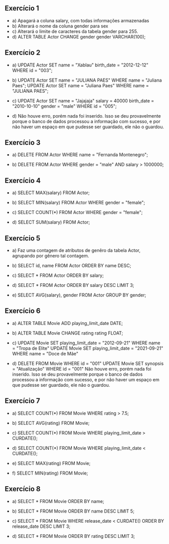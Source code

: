 ## Exercício 1

* a) Apagará a coluna salary, com todas informações armazenadas
* b) Alterará o nome da coluna gender para sex
* c) Alterará o limite de caracteres da tabela gender para 255.
* d) ALTER TABLE Actor CHANGE gender gender VARCHAR(100);

## Exercício 2
* a)
UPDATE Actor 
SET name = "Xablau"
birth_date = "2012-12-12"
  WHERE id = "003";

* b) UPDATE Actor SET name = "JULIANA PAES" WHERE name = "Juliana Paes";
UPDATE Actor SET name = "Juliana Paes" WHERE name = "JULIANA PAES";

 * c)
UPDATE Actor
SET name = "Jajajaja"
salary = 40000
birth_date = "2010-10-10"
gender = "male"
WHERE id = "005";

* d) Não houve erro, porém nada foi inserido. Isso se deu provavelmente porque
o banco de dados processou a informação com sucesso, e por não haver um espaço
em que pudesse ser guardado, ele não o guardou.

## Exercício 3

* a) DELETE FROM Actor WHERE name = "Fernanda Montenegro";

* b) DELETE FROM Actor WHERE gender = "male" AND salary > 1000000;

## Exercício 4

* a) SELECT MAX(salary) FROM Actor;

* b) SELECT MIN(salary) FROM Actor WHERE gender = "female";

* c) SELECT COUNT(*) FROM Actor WHERE gender = "female";

* d) SELECT SUM(salary) FROM Actor;

## Exercício 5

* a) Faz uma contagem de atributos de genêro da tabela Actor, agrupando
por gênero tal contagem.

* b) SELECT id, name FROM Actor ORDER BY name DESC;

* c) SELECT * FROM Actor ORDER BY salary;

* d) SELECT * FROM Actor ORDER BY salary DESC LIMIT 3;

* e) SELECT AVG(salary), gender FROM Actor GROUP BY gender; 

## Exercício 6

* a) ALTER TABLE Movie ADD playing_limit_date DATE;

* b) ALTER TABLE Movie CHANGE rating rating FLOAT;

* c) UPDATE Movie SET playing_limit_date = "2012-09-21" 
WHERE name = "Tropa de Elite"
UPDATE Movie SET playing_limit_date = "2021-09-21" 
WHERE name = "Doce de Mãe"

* d) DELETE FROM Movie WHERE id = "001"
UPDATE Movie SET synopsis = "Atualização" 
WHERE id = "001"
Não houve erro, porém nada foi inserido. Isso se deu provavelmente porque
o banco de dados processou a informação com sucesso, e por não haver um espaço
em que pudesse ser guardado, ele não o guardou.

## Exercício 7

* a) SELECT COUNT(*) FROM Movie WHERE rating > 7.5;

* b) SELECT AVG(rating) FROM Movie;

* c) SELECT COUNT(*) FROM Movie WHERE playing_limit_date > CURDATE();

* d) SELECT COUNT(*) FROM Movie WHERE playing_limit_date < CURDATE();

* e) SELECT MAX(rating) FROM Movie;

* f) SELECT MIN(rating) FROM Movie;

## Exercício 8

* a) SELECT * FROM Movie ORDER BY name;

* b) SELECT * FROM Movie ORDER BY name DESC LIMIT 5;

* c) SELECT * FROM Movie 
WHERE release_date < CURDATE() 
ORDER BY release_date DESC 
LIMIT 3;

* d) SELECT * FROM Movie ORDER BY rating DESC LIMIT 3;


